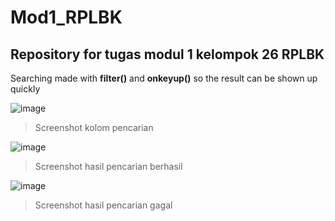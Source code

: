 # Mod1_RPLBK
## Repository for tugas modul 1 kelompok 26 RPLBK

Searching made with **filter()** and **onkeyup()** so the result can be shown up quickly

![image](https://user-images.githubusercontent.com/63136988/193758917-8f4f2f35-7601-4bce-95bb-b771549841e7.png)
>Screenshot kolom pencarian

![image](https://user-images.githubusercontent.com/63136988/193759224-71bb684e-45dd-40bd-831b-0515435a2dcf.png)
>Screenshot hasil pencarian berhasil

![image](https://user-images.githubusercontent.com/63136988/193759283-34b34bc8-539b-45f7-adb4-29c673646df0.png)
>Screenshot hasil pencarian gagal
